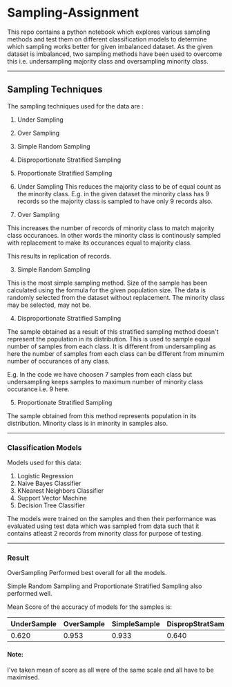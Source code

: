# Sampling-Assignment
This repo contains a python notebook which explores various sampling methods and test them on different classification models to determine which sampling works better for given imbalanced dataset.
As the given dataset is imbalanced, two sampling methods have been used to overcome this i.e. undersampling majority class and oversampling minority class.

---
## Sampling Techniques

The sampling techniques used for the data are :

1. Under Sampling
2. Over Sampling
3. Simple Random Sampling
4. Disproportionate Stratified Sampling
5. Proportionate Stratified Sampling


1. Under Sampling
This reduces the majority class to be of equal count as the minority class. E.g. in the given dataset the minority class has 9 records so the majority class is sampled to have only 9 records also.

2. Over Sampling

This increases the number of records of minority class to match majority class occurances. In other words the minority class is continously sampled with replacement to make its occurances equal to majority class.

This results in replication of records.

3. Simple Random Sampling

This is the most simple sampling method. Size of the sample has been calculated using the formula for the given population size. The data is randomly selected from the dataset without replacement. The minority class may be selected, may not be.

4. Disproportionate Stratified Sampling

The sample obtained as a result of this stratified sampling method doesn't represent the population in its distribution. This is used to sample equal number of samples from each class. It is different from undersampling as here the number of samples from each class can be different from minumim number of occurances of any class. 

E.g. In the code we have choosen 7 samples from each class but undersampling keeps samples to maximum number of minority class occurance i.e. 9 here.

5. Proportionate Stratified Sampling

The sample obtained from this method represents population in its distribution. Minority class is in minority in samples also.

---

### Classification Models

Models used for this data:

1. Logistic Regression
2. Naive Bayes Classifier
3. KNearest Neighbors Classifier
4. Support Vector Machine
5. Decision Tree Classifier

The models were trained on the samples and then their performance was evaluated using test data which was sampled from data such that it contains atleast 2 records from minority class for purpose of testing.

---

### Result

OverSampling Performed best overall for all the models.

Simple Random Sampling and Proportionate Stratified Sampling also performed well.

Mean Score of the accuracy of models for the samples is:

UnderSample | OverSample | SimpleSample | DispropStratSample | PropStratSample
--- | --- | --- | --- | ---
0.620 | 0.953 | 0.933 | 0.640 | 0.920

#### Note:

I've taken mean of score as all were of the same scale and all have to be maximised.
